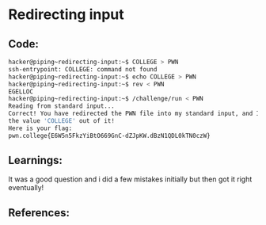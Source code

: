 # Redirecting input
## Code:
```bash
hacker@piping~redirecting-input:~$ COLLEGE > PWN
ssh-entrypoint: COLLEGE: command not found
hacker@piping~redirecting-input:~$ echo COLLEGE > PWN
hacker@piping~redirecting-input:~$ rev < PWN
EGELLOC
hacker@piping~redirecting-input:~$ /challenge/run < PWN
Reading from standard input...
Correct! You have redirected the PWN file into my standard input, and I read
the value 'COLLEGE' out of it!
Here is your flag:
pwn.college{E6W5n5FkzYiBtO669GnC-dZJpKW.dBzN1QDL0kTN0czW}
```
## Learnings:
It was a good question and i did a few mistakes initially but then got it right eventually!
## References:

